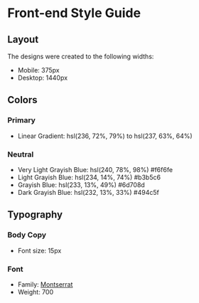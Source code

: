 # Front-end Style Guide

## Layout

The designs were created to the following widths:

- Mobile: 375px
- Desktop: 1440px

## Colors

### Primary
- Linear Gradient: hsl(236, 72%, 79%) to hsl(237, 63%, 64%)

### Neutral

- Very Light Grayish Blue: hsl(240, 78%, 98%) 	#f6f6fe
- Light Grayish Blue: hsl(234, 14%, 74%) 	#b3b5c6
- Grayish Blue: hsl(233, 13%, 49%) 	#6d708d
- Dark Grayish Blue: hsl(232, 13%, 33%) 	#494c5f

## Typography

### Body Copy

- Font size: 15px

### Font

- Family: [Montserrat](https://fonts.google.com/specimen/Montserrat)
- Weight: 700
